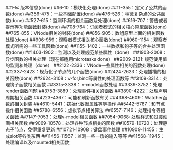 ##1-5: 版本信息(done)
##6-10：模块化处理(done)
##11-355：定义了公共的函数(done)
##356-475：一些基础配置(done)
##476-526：稍微复杂点的公共函数(done)
##527-615：监测环境的相关函数及处理(done)
##616-707：警告或者提示等功能函数封装(done)
##708-764：订阅者模式的相关核心原型函数(done)
##765-855：VNode相关的封装(done)
##856-905：数组原型上面的相关函数处理(done)
##906-959：观察者模式相关核心函数(done)
##960-1154：观察者模式所需的一些工具函数(done)
##1155-1402：一些数据和钩子等的合并处理函数(done)
##1403-1902：监测以及处理规范某些属性（done）
##1903-2008：异步函数的相关处理（现在都适用microtasks done）
##2009-2121: 规范使用值的监测和处理（done）
##2122-2336：VNode一些属性相关的函数处理(done)
##2337-2423：规范化子节点的几个函数(done)
##2424-2623：处理插槽的相关函数(done)
##2624-3108：v-for,bind等属性的处理函数等
##3109-3314：处理钩子函数相关函数
##3315-3338： v-model函数处理
##3339-3752：处理render函数问题
##3753-3889：处理事件相关的函数
##3890-4222：处理声明周期相关函数
##4223-4367：可能和刷新函数有关
##4368-4609：Watcher函数的相关封装
##4610-5441：初始化数据属性等等操作
##5442-5787：和节点操作相关函数
##5788-6556：虚拟节点相关算法
##6557-7146：处理指令等相关函数
##7147-7053：处理v-model相关函数
##7054-9068: 处理样式和过渡动画相关函数
##9069-10578：处理各种节点相关的函数
##10579-10720：处理静态子节点，免得重复更新
##10721-10908：键盘事件处理
##10909-11455：生成slot等各类东西
##11456-11567：监测一些一场的输入等等
##11568-11945：处理编译以及mounted相关函数
